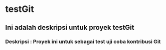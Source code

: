 # testGit

## Ini adalah deskripsi untuk proyek testGit
### Deskripsi : Proyek ini untuk sebagai test uji coba kontribusi Git
